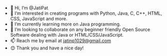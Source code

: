 - 👋 Hi, I’m @JatiPat
- 👀 I’m interested in creating programs with Python, Java, C, C++, HTML, CSS, JavaScript and more.
- 🌱 I’m currently learning more on Java programming.
- 💞️ I’m looking to collaborate on any beginner friendly Open Source Software dealing with Java or HTML/CSS/JavaScript.
- 📫 Reach me by email at jatinp1029@gmail.com
- 😊 Thank you and have a nice day!

<!---
JatiPat/JatiPat is a ✨ special ✨ repository because its `README.md` (this file) appears on your GitHub profile.
You can click the Preview link to take a look at your changes.
--->
